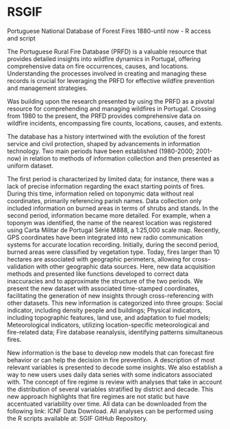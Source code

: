 # RSGIF
Portuguese National Database of Forest Fires 1880-until now - R access and script

The Portuguese Rural Fire Database (PRFD) is a valuable resource that provides detailed insights into wildfire dynamics in Portugal, offering comprehensive data on fire occurrences, causes, and locations. Understanding the processes involved in creating and managing these records is crucial for leveraging the PRFD for effective wildfire prevention and management strategies. 

Was building upon the research presented by using the PRFD as a pivotal resource for comprehending and managing wildfires in Portugal. 
Crossing from 1980 to the present, the PRFD provides comprehensive data on wildfire incidents, encompassing fire counts, locations, causes, and extents. 

The database has a history intertwined with the evolution of the forest service and civil protection, shaped by advancements in information technology.
Two main periods have been established (1980-2000; 2001-now) in relation to methods of information collection and then presented as uniform dataset. 

The first period is characterized by limited data; for instance, there was a lack of precise information regarding the exact starting points of fires. During this time, information relied on toponymic data without real coordinates, primarily referencing parish names. Data collection only included information on burned areas in terms of shrubs and stands.
In the second period, information became more detailed. For example, when a toponym was identified, the name of the nearest location was registered using Carta Militar de Portugal Série M888, a 1:25,000 scale map. Recently, GPS coordinates have been integrated into new radio communication systems for accurate location recording.
Initially, during the second period, burned areas were classified by vegetation type. Today, fires larger than 10 hectares are associated with geographic perimeters, allowing for cross-validation with other geographic data sources.
Here, new data acquisition methods and presented like functions developed to correct data inaccuracies and to approximate the structure of the two periods. We present the new dataset with associated time-stamped coordinates, facilitating the generation of new insights through cross-referencing with other datasets. This new information is categorized into three groups: Social indicator, including density people and buildings; Physical indicators, including topographic features, land use, and adaptation to fuel models; Meteorological indicators, utilizing location-specific meteorological and fire-related data; Fire database reanalysis, identifying patterns simultaneous fires.

New information is the base to develop new models that can forecast fire behavior or can help the decision in fire prevention. A description of most relevant variables is presented to decode some insights. We also establish a way to new users uses daily data series with some indicators associated with. The concept of fire regime is review with analyses that take in account the distribution of several variables stratified by district and decade. This new approach highlights that fire regimes are not static but have accentuated variability over time.
All data can be downloaded from the following link: ICNF Data Download.
All analyses can be performed using the R scripts available at: SGIF GitHub Repository.

